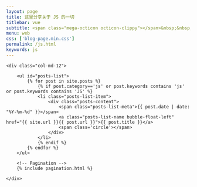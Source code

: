 ```yaml
---
layout: page
title: 这里分享关于 JS 的一切
titlebar: vue
subtitle: <span class="mega-octicon octicon-clippy"></span>&nbsp;&nbsp; js 系列文章
menu: web
css: ['blog-page.min.css']
permalink: /js.html
keywords: js
---
```


<div class="row">

    <div class="col-md-12">

        <ul id="posts-list">
            {% for post in site.posts %}
                {% if post.category=='js' or post.keywords contains 'js' or post.keywords contains 'JS' %}
                <li class="posts-list-item">
                    <div class="posts-content">
                        <span class="posts-list-meta">{{ post.date | date: "%Y-%m-%d" }}</span>
                        <a class="posts-list-name bubble-float-left" href="{{ site.url }}{{ post.url }}">{{ post.title }}</a>
                        <span class='circle'></span>
                    </div>
                </li>
                {% endif %}
            {% endfor %}
        </ul> 

        <!-- Pagination -->
        {% include pagination.html %}

    </div>

</div>
<script>
    $(document).ready(function(){

        // Enable bootstrap tooltip
        $("body").tooltip({ selector: '[data-toggle=tooltip]' });

    });
</script>